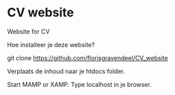 # CV website
Website for CV

Hoe installeer je deze website?

git clone https://github.com/florisgravendeel/CV_website

Verplaats de inhoud naar je htdocs folder.

Start MAMP or XAMP.
Type localhost in je browser.
